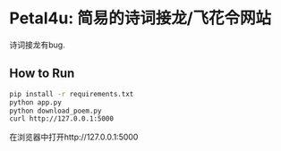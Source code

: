 # Petal4u: 简易的诗词接龙/飞花令网站

诗词接龙有bug.

## How to Run
```bash
pip install -r requirements.txt
python app.py
python download_poem.py
curl http://127.0.0.1:5000
```

在浏览器中打开http://127.0.0.1:5000